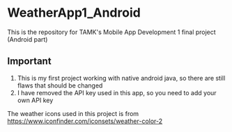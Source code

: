 # WeatherApp1_Android
This is the repository for TAMK's Mobile App Development 1 final project (Android part)

## Important
1. This is my first project working with native android java, so there are still flaws that should be changed
2. I have removed the API key used in this app, so you need to add your own API key

The weather icons used in this project is from https://www.iconfinder.com/iconsets/weather-color-2

